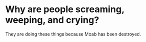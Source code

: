 # Why are people screaming, weeping, and crying?

They are doing these things because Moab has been destroyed.

